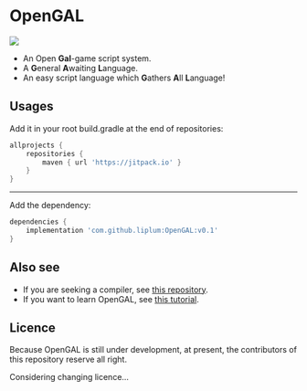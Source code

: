 # OpenGAL

[![](https://jitpack.io/v/liplum/OpenGAL.svg)](https://jitpack.io/#liplum/OpenGAL)

- An Open **Gal**-game script system.
- A **G**eneral **A**waiting **L**anguage.
- An easy script language which **G**athers **A**ll **L**anguage!

## Usages

Add it in your root build.gradle at the end of repositories:
```groovy
allprojects {  
    repositories {
        maven { url 'https://jitpack.io' }
    }
}
```
___
Add the dependency:
```groovy
dependencies {
    implementation 'com.github.liplum:OpenGAL:v0.1'
}
```

## Also see
- If you are seeking a compiler, see [this repository](https://github.com/liplum/OpenGalPlumy).
- If you want to learn OpenGAL, see [this tutorial](/Tutorial.md).

## Licence
Because OpenGAL is still under development, at present, the contributors of this repository reserve all right.

Considering changing licence...